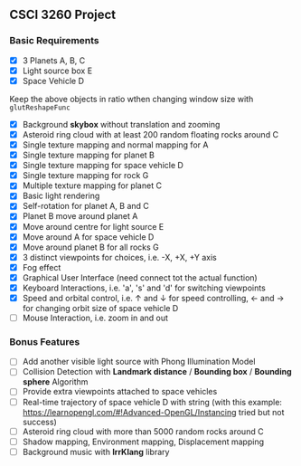 ## CSCI 3260 Project

### Basic Requirements

* [x] 3 Planets A, B, C
* [x] Light source box E
* [x] Space Vehicle D

Keep the above objects in ratio wthen changing window size with `glutReshapeFunc`

* [x] Background **skybox** without translation and zooming
* [x] Asteroid ring cloud with at least 200 random floating rocks around C
* [x] Single texture mapping and normal mapping for A
* [x] Single texture mapping for planet B
* [x] Single texture mapping for space vehicle D
* [x] Single texture mapping for rock G
* [x] Multiple texture mapping for planet C
* [x] Basic light rendering
* [x] Self-rotation for planet A, B and C
* [x] Planet B move around planet A
* [x] Move around centre for light source E
* [x] Move around A for space vehicle D
* [x] Move around planet B for all rocks G
* [x] 3 distinct viewpoints for choices, i.e. -X, +X, +Y axis
* [X] Fog effect
* [x] Graphical User Interface (need connect tot the actual function)
* [x] Keyboard Interactions, i.e. 'a', 's' and 'd' for switching viewpoints
* [x] Speed and orbital control, i.e. &uarr; and &darr; for speed controlling, &larr; and &rarr; for changing orbit size of space vehicle D
* [ ] Mouse Interaction, i.e. zoom in and out

### Bonus Features

* [ ] Add another visible light source with Phong Illumination Model
* [ ] Collision Detection with **Landmark distance** / **Bounding box** / **Bounding sphere** Algorithm
* [ ] Provide extra viewpoints attached to space vehicles
* [ ] Real-time trajectory of space vehicle D with string (with this example: https://learnopengl.com/#!Advanced-OpenGL/Instancing tried but not success)
* [ ] Asteroid ring cloud with more than 5000 random rocks around C
* [ ] Shadow mapping, Environment mapping, Displacement mapping
* [ ] Background music with **IrrKlang** library
